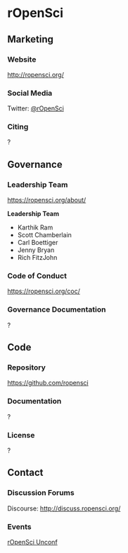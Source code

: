 # rOpenSci

## Marketing

### Website
<http://ropensci.org/>

### Social Media
Twitter: [@rOpenSci](https://twitter.com/ropensci)

### Citing
?

## Governance

### Leadership Team
https://ropensci.org/about/

**Leadership Team**

- Karthik Ram
- Scott Chamberlain
- Carl Boettiger
- Jenny Bryan
- Rich FitzJohn

### Code of Conduct
https://ropensci.org/coc/

### Governance Documentation
?

## Code

### Repository
https://github.com/ropensci

### Documentation
?

### License
?

## Contact

### Discussion Forums
Discourse: http://discuss.ropensci.org/

### Events
[rOpenSci Unconf](http://unconf18.ropensci.org/)
